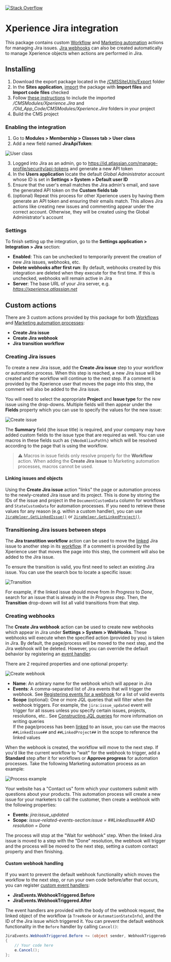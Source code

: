 [![Stack Overflow](https://img.shields.io/badge/Stack%20Overflow-ASK%20NOW-FE7A16.svg?logo=stackoverflow&logoColor=white)](https://stackoverflow.com/tags/kentico)

# Xperience Jira integration

This package contains custom [Workflow](https://docs.xperience.io/managing-website-content/working-with-pages/using-workflows) and [Marketing automation](https://docs.xperience.io/on-line-marketing-features/managing-your-on-line-marketing-features/marketing-automation) actions for managing Jira issues. [Jira webhooks](https://developer.atlassian.com/server/jira/platform/webhooks/) can also be created automatically to manage Xperience objects when actions are performed in Jira.

## Installing

1. Download the export package located in the [/CMSSiteUtils/Export](/CMSSiteUtils/Export) folder
2. In the __Sites application__, [import](https://docs.xperience.io/deploying-websites/exporting-and-importing-sites/importing-a-site-or-objects) the package with __Import files__ and __Import code files__ checked
3. Follow [these instructions](https://docs.xperience.io/deploying-websites/exporting-and-importing-sites/importing-a-site-or-objects#Importingasiteorobjects-Importingpackageswithfiles) to include the imported _/CMSModules/Xperience.Jira_ and _/Old_App_Code/CMSModules/Xperience.Jira_ folders in your project
4. Build the CMS project

### Enabling the integration

1. Go to __Modules > Membership > Classes tab > User class__
2. Add a new field named __JiraApiToken__:

![User class](/assets/user-module.png)

3. Logged into Jira as an admin, go to https://id.atlassian.com/manage-profile/security/api-tokens and generate a new API token
4. In the __Users application__ locate the default _Global Administrator_ account whose ID is set in __Settings > System > Default user ID__
5. Ensure that the user's email matches the Jira admin's email, and save the generated API token on the __Custom fields tab__
6. (optional) Repeat this process for other Xperience users by having them generate an API token and ensuring their emails match. This allows Jira actions like creating new issues and commenting appear under the correct account. Otherwise, they will be created using the Global Administrator's account

### Settings

To finish setting up the integration, go to the __Settings application > Integration > Jira__ section:

- __Enabled__: This can be unchecked to temporarily prevent the creation of new Jira issues, webhooks, etc.
- __Delete webhooks after first run__: By default, webhooks created by this integration are deleted when they execute for the first time. If this is unchecked, webhooks will remain active in Jira
- __Server__: The base URL of your Jira server, e.g. _https://xperience.atlassian.net_

## Custom actions

There are 3 custom actions provided by this package for both [Workflows](https://docs.xperience.io/managing-website-content/working-with-pages/using-workflows) and [Marketing automation processes](https://docs.xperience.io/on-line-marketing-features/managing-your-on-line-marketing-features/marketing-automation):

- __Create Jira issue__
- __Create Jira webhook__
- __Jira transition workflow__

### Creating Jira issues

To create a new Jira issue, add the __Create Jira issue__ step to your workflow or automation process. When this step is reached, a new Jira issue will be created and the workflow will continue to the next step. If a comment is provided by the Xperience user that moves the page into this step, the comment will also be added to the Jira issue.

You will need to select the appropriate __Project__ and __Issue type__ for the new issue using the drop-downs. Multiple fields will then appear under the __Fields__ property which you can use to specify the values for the new issue:

![Create issue](/assets/create-issue.png)

The __Summary__ field (the issue title) is required, and your company may have added custom fields to the issue type that are required as well. You can use macros in these fields such as `{%NodeAliasPath%}` which will be resolved according to the page that is using the workflow.

> :warning: Macros in issue fields only resolve properly for the __Workflow__ action. When adding the __Create Jira issue__ to Marketing automation processes, macros cannot be used.

#### Linking issues and objects

Using the __Create Jira issue__ action "links" the page or automation process to the newly-created Jira issue and its project. This is done by storing the IDs of the issue and project in the `DocumentCustomData` column for workflows and `StateCustomData` for automation processes. If you need to retrieve these values for any reason (e.g. within a custom handler), you can use [`JiraHelper.GetLinkedIssue()`](/Old_App_Code/CMSModules/Kentico.Xperience.Jira/JiraHelper.cs#L562) or [`JiraHelper.GetLinkedProject()`](/Old_App_Code/CMSModules/Kentico.Xperience.Jira/JiraHelper.cs#L583).

### Transitioning Jira issues between steps

The __Jira transtition workflow__ action can be used to move the [linked](#linking-issues-and-objects) Jira issue to another step in its [workflow](https://confluence.atlassian.com/adminjiraserver/working-with-workflows-938847362.html). If a comment is provided by the Xperience user that moves the page into this step, the comment will also be added to the Jira issue.

To ensure the transition is valid, you first need to select an existing Jira issue. You can use the search box to locate a specific issue:

![Transition](/assets/transition.png)

For example, if the linked issue should move from _In Progress_ to _Done_, search for an issue that is already in the _In Progress_ step. Then, the __Transition__ drop-down will list all valid transitions from that step.

### Creating webhooks

The __Create Jira webhook__ action can be used to create new webhooks which appear in Jira under __Settings > System > WebHooks__. These webhooks will execute when the specified action (provided by you) is taken in Jira. By default, the page/process will be moved to the next step, and the Jira webhook will be deleted. However, you can override the default behavior by registering an [event handler](#custom-webhook-handling).

There are 2 required properties and one optional property:

![Create webhook](/assets/create-webhook.png)

- __Name__: An arbirary name for the webhook which will appear in Jira
- __Events__: A comma-separated list of Jira events that will trigger the webhook. See [Registering events for a webhook](https://developer.atlassian.com/server/jira/platform/webhooks/#registering-events-for-a-webhook) for a list of valid events
- __Scope__ (optional): One or more JQL queries that will filter when the webhook triggers. For example, the `jira:issue_updated` event will trigger for all issues unless you specify certain issues, projects, resolutions, etc.. See [Constructing JQL queries](https://confluence.atlassian.com/jirasoftwareserver/advanced-searching-939938733.html#Advancedsearching-ConstructingJQLqueries) for more information on writing queries  
If the page/process has been [linked](#linking-issues-and-objects) to an issue, you can use the macros `##LinkedIssue##` and `##LinkedProject##` in the scope to reference the linked values

When the webhook is created, the workflow will move to the next step. If you'd like the current workflow to "wait" for the webhook to trigger, add a __Standard__ step after it for workflows or __Approve progress__ for automation processes. Take the following Marketing automation process as an example:

![Process example](/assets/process-example.png)

Your website has a "Contact us" form which your customers submit with questions about your products. This automation process will create a new issue for your marketers to call the customer, then create a webhook with the following properties:

- __Events__: _jira:issue_updated_
- __Scope__: _issue-related-events-section:issue = ##LinkedIssue## AND resolution = Done_

The process will stop at the "Wait for webhook" step. When the linked Jira issue is moved to a step with the "Done" resolution, the webhook will trigger and the process will be moved to the next step, setting a custom contact property and then finishing.

#### Custom webhook handling

If you want to prevent the default webhook functionality which moves the workflow to the next step, or run your own code before/after that occurs, you can register [custom event handlers](https://docs.xperience.io/custom-development/handling-global-events):

- __JiraEvents.WebhookTriggered.Before__
- __JiraEvents.WebhookTriggered.After__

The event handlers are provided with the body of the webhook request, the linked object of the workflow (a `TreeNode` or `AutomationStateInfo`), and the ID of the Jira issue which triggered it. You can prevent the default webhook functionality in the `Before` handler by calling `Cancel()`:

```cs
JiraEvents.WebhookTriggered.Before += (object sender, WebhookTriggeredArgs e) =>
{
    // Your code here
    e.Cancel();
};
```